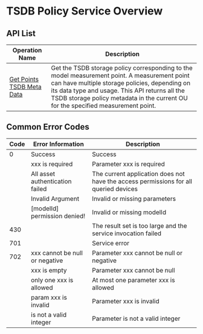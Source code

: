 # TSDB Policy Service Overview



## API List

|Operation Name                                                       | Description |
|---------------------------------------------------------------|------|
| [Get Points TSDB Meta Data](get_points_tsdb_meta_data)   |Get the TSDB storage policy corresponding to the model measurement point. A measurement point can have multiple storage policies, depending on its data type and usage. This API returns all the TSDB storage policy metadata in the current OU for the specified measurement point.|


## Common Error Codes <errorcode>

| Code | Error Information                      | Description                       |
|------|---------------------------------|-----------------------------------|
| 0    | Success                         | Success                              |
|      | xxx is required                 | Parameter xxx is required                       |
|      | All asset authentication failed | The current application does not have the access permissions for all queried devices |
|      | Invalid Argument                | Invalid or missing parameters                    |
|      | [modelId] permission denied!    | Invalid or missing modelId               |
| 430  |                                 | The result set is too large and the service invocation failed           |
| 701  |                                 | Service error                          |
| 702  | xxx cannot be null or negative  | Parameter xxx cannot be null or negative         |
|      | xxx is empty                    | Parameter xxx cannot be null                   |
|      | only one xxx is allowed         | At most one parameter xxx is allowed                   |
|      | param xxx is invalid            | Parameter xxx is invalid                       |
|      | is not a valid integer          | Parameter is not a valid integer        |


